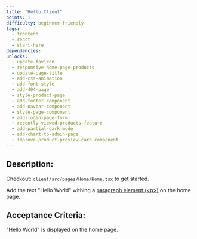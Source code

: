 ```yaml
---
title: "Hello Client"
points: 1
difficulty: beginner-friendly
tags:
  - frontend
  - react
  - start-here
dependencies:
unlocks:
  - update-favicon
  - responsive-home-page-products
  - update-page-title
  - add-css-animation
  - add-font-style
  - add-404-page
  - style-product-page
  - add-footer-component
  - add-navbar-component
  - style-page-component
  - add-login-page-form
  - recently-viewed-products-feature
  - add-partial-dark-mode
  - add-chart-to-admin-page
  - improve-product-preview-card-component
---
```


## Description:

Checkout: `client/src/pages/Home/Home.tsx` to get started.

Add the text "Hello World" withing a [paragraph element (\<p\>)](https://developer.mozilla.org/en-US/docs/Web/HTML/Element/p) on the home page.

## Acceptance Criteria:

"Hello World" is displayed on the home page.
